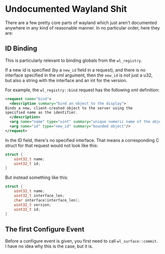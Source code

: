 # Undocumented Wayland Shit

There are a few pretty core parts of wayland which just aren't documented
anywhere in any kind of reasonable manner. In no particular order, here they
are:

## ID Binding

This is particularly relevant to binding globals from the `wl_registry`.

If a new id is specified (by a `new_id` field in a request), and there is no
interface specified in the xml argument, then the `new_id` is not just a u32,
but also a string with the interface and an int for the version.

For example, the `wl_registry::bind` request has the following xml definition:
```xml
<request name="bind">
  <description summary="bind an object to the display">
Binds a new, client-created object to the server using the
specified name as the identifier.
  </description>
  <arg name="name" type="uint" summary="unique numeric name of the object"/>
  <arg name="id" type="new_id" summary="bounded object"/>
</request>
```

In the ID field, there's no specified interface. That means a corresponding C
struct for that request would not look like this:
```c
struct {
    uint32_t name;
    uint32_t id;
}
```
But instead something like this:
```c
struct {
    uint32_t name;
    uint32_t interface_len;
    char interface[interface_len];
    uint32_t version;
    uint32_t id;
}
```

## The first Configure Event

Before a configure event is given, you first need to call `wl_surface::commit`.
I have no idea why this is the case, but it is.
